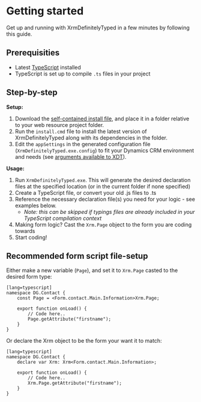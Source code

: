 Getting started
=================

Get up and running with XrmDefinitelyTyped in a few minutes by following this guide.

Prerequisities
--------------

* Latest [TypeScript](http://www.typescriptlang.org/index.html#download-links) installed
* TypeScript is set up to compile `.ts` files in your project


Step-by-step
------------

**Setup:**

1. Download the [self-contained install file][install], and place it in a folder relative to your web resource project folder.
2. Run the `install.cmd` file to install the latest version of XrmDefinitelyTyped along with its dependencies in the folder.
3. Edit the `appSettings` in the generated configuration file (`XrmDefinitelyTyped.exe.config`) to fit your Dynamics CRM environment and needs
   (see [arguments available to XDT](tool-usage.html)).


**Usage:**

1. Run `XrmDefinitelyTyped.exe`. This will generate the desired declaration files at the specified location (or in the current folder if none specified)
2. Create a TypeScript file, or convert your old .js files to .ts
3. Reference the necessary declaration file(s) you need for your logic - see examples below. 
   * *Note: this can be skipped if typings files are already included in your TypeScript compilation context*
4. Making form logic? Cast the `Xrm.Page` object to the form you are coding towards
5. Start coding!


Recommended form script file-setup
----------------------


Either make a new variable (`Page`), and set it to `Xrm.Page` casted to the desired form type:

    [lang=typescript]
    namespace DG.Contact {
        const Page = <Form.contact.Main.Information>Xrm.Page;

        export function onLoad() {
            // Code here..
            Page.getAttribute("firstname");
        }
    }

Or declare the Xrm object to be the form your want it to match:

    [lang=typescript]
    namespace DG.Contact {
        declare var Xrm: Xrm<Form.contact.Main.Information>;

        export function onLoad() {
            // Code here..
            Xrm.Page.getAttribute("firstname");
        }
    }



[install]: files/install-latest.cmd